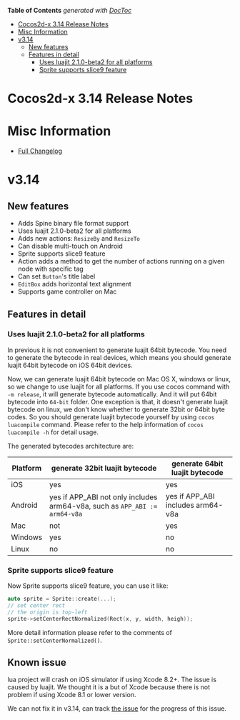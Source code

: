 <!-- START doctoc generated TOC please keep comment here to allow auto update -->
<!-- DON'T EDIT THIS SECTION, INSTEAD RE-RUN doctoc TO UPDATE -->
**Table of Contents**  *generated with [DocToc](https://github.com/thlorenz/doctoc)*

- [Cocos2d-x 3.14 Release Notes](#cocos2d-x-314-release-notes)
- [Misc Information](#misc-information)
- [v3.14](#v314)
  - [New features](#new-features)
  - [Features in detail](#features-in-detail)
    - [Uses luajit 2.1.0-beta2 for all platforms](#uses-luajit-210-beta2-for-all-platforms)
    - [Sprite supports slice9 feature](#sprite-supports-slice9-feature)

<!-- END doctoc generated TOC please keep comment here to allow auto update -->

# Cocos2d-x 3.14 Release Notes #

# Misc Information

* [Full Changelog](https://github.com/cocos2d/cocos2d-x/blob/v3/CHANGELOG)

# v3.14

## New features

* Adds Spine binary file format support
* Uses luajit 2.1.0-beta2 for all platforms
* Adds new actions: `ResizeBy` and `ResizeTo`
* Can disable multi-touch on Android
* Sprite supports slice9 feature
* Action adds a method to get the number of actions running on a given node with specific tag
* Can set `Button`'s title label
* `EditBox` adds horizontal text alignment
* Supports game controller on Mac

## Features in detail

### Uses luajit 2.1.0-beta2 for all platforms

In previous it is not convenient to generate luajit 64bit bytecode. You need to generate the bytecode in real devices, which means you should generate luajit 64bit bytecode on iOS 64bit devices.

Now, we can generate luajit 64bit bytecode on Mac OS X, windows or linux, so we change to use luajit for all platforms. If you use cocos command with `-m release`, it will generate bytecode automatically. And it will put 64bit bytecode into `64-bit` folder. One exception is that, it doesn't generate luajit bytecode on linux, we don't know whether to generate 32bit or 64bit byte codes. So you should generate luajit bytecode yourself by using `cocos luacompile` command. Please refer to the help information of `cocos luacompile -h` for detail usage.

The generated bytecodes architecture are:

Platform | generate 32bit luajit bytecode | generate 64bit luajit bytecode |
---|---|---
iOS | yes | yes
Android | yes if APP\_ABI not only includes arm64-v8a, such as `APP_ABI := arm64-v8a` | yes if APP_ABI includes arm64-v8a
Mac | not | yes
Windows | yes | no
Linux | no | no

### Sprite supports slice9 feature

Now Sprite supports slice9 feature, you can use it like:

```c++
auto sprite = Sprite::create(...);
// set center rect
// the origin is top-left
sprite->setCenterRectNormalized(Rect(x, y, width, heigh));
```

More detail information please refer to the comments of `Sprite::setCenterNormalized()`.

## Known issue

lua project will crash on iOS simulator if using Xcode 8.2+. The issue is caused by luajit. We thought it is a but of Xcode because there is not problem if using Xcode 8.1 or lower version. 

We can not fix it in v3.14, can track [the issue](https://github.com/cocos2d/cocos2d-x/issues/17043) for the progress of this issue.